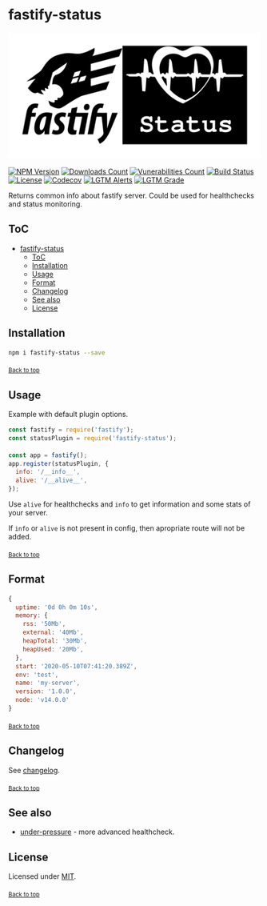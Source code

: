 # fastify-status

<div align="center">
  <img src="https://github.com/SkeLLLa/fastify-status/raw/master/logo.png" alt="fastify-status logo"/>
</div>

[![NPM Version](https://img.shields.io/npm/v/fastify-status.svg)](https://www.npmjs.com/package/fastify-status)
[![Downloads Count](https://img.shields.io/npm/dm/fastify-status.svg)](https://www.npmjs.com/package/fastify-status)
[![Vunerabilities Count](https://snyk.io/test/npm/fastify-status/badge.svg)](https://www.npmjs.com/package/fastify-status)
[![Build Status](https://github.com/SkeLLLa/fastify-status/workflows/build/badge.svg)](https://github.com/SkeLLLa/fastify-metrics/actions)
[![License](https://img.shields.io/npm/l/fastify-status.svg)](https://gitlab.com/m03geek/fastify-status/blob/master/LICENSE)
[![Codecov](https://img.shields.io/codecov/c/gh/SkeLLLa/fastify-status.svg)](https://codecov.io/gh/SkeLLLa/fastify-status)
[![LGTM Alerts](https://img.shields.io/lgtm/alerts/github/SkeLLLa/fastify-status.svg)](https://lgtm.com/projects/g/SkeLLLa/fastify-status/)
[![LGTM Grade](https://img.shields.io/lgtm/grade/javascript/github/SkeLLLa/fastify-status.svg)](https://lgtm.com/projects/g/SkeLLLa/fastify-status/)

Returns common info about fastify server. Could be used for healthchecks and status monitoring.

## ToC

- [fastify-status](#fastify-status)
  - [ToC](#toc)
  - [Installation](#installation)
  - [Usage](#usage)
  - [Format](#format)
  - [Changelog](#changelog)
  - [See also](#see-also)
  - [License](#license)

## Installation

```sh
npm i fastify-status --save
```

<sub>[Back to top](#toc)</sub>

## Usage

Example with default plugin options.

```js
const fastify = require('fastify');
const statusPlugin = require('fastify-status');

const app = fastify();
app.register(statusPlugin, {
  info: '/__info__',
  alive: '/__alive__',
});
```

Use `alive` for healthchecks and `info` to get information and some stats of your server.

If `info` or `alive` is not present in config, then apropriate route will not be added.

<sub>[Back to top](#toc)</sub>

## Format

```js
{
  uptime: '0d 0h 0m 10s',
  memory: {
    rss: '50Mb',
    external: '40Mb',
    heapTotal: '30Mb',
    heapUsed: '20Mb',
  },
  start: '2020-05-10T07:41:20.389Z',
  env: 'test',
  name: 'my-server',
  version: '1.0.0',
  node: 'v14.0.0'
}
```

<sub>[Back to top](#toc)</sub>

## Changelog

See [changelog](CHANGELOG.md).

<sub>[Back to top](#toc)</sub>

## See also

- [under-pressure](https://github.com/fastify/under-pressure) - more advanced healthcheck.

## License

Licensed under [MIT](./LICENSE).

<sub>[Back to top](#toc)</sub>
